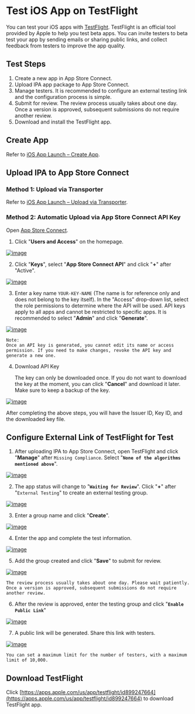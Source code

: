 # Test iOS App on TestFlight

You can test your iOS apps with [TestFlight](https://developer.apple.com/testflight/). TestFlight is an official tool provided by Apple to help you test beta apps. You can invite testers to beta test your app by sending emails or sharing public links, and collect feedback from testers to improve the app quality.

## Test Steps

1. Create a new app in App Store Connect.
2. Upload IPA app package to App Store Connect.
3. Manage testers. It is recommended to configure an external testing link and the configuration process is simple.
4. Submit for review. The review process usually takes about one day. Once a version is approved, subsequent submissions do not require another review.
5. Download and install the TestFlight app.

## Create App

Refer to [iOS App Launch – Create App](ios-app-store).

## Upload IPA to App Store Connect

### Method 1: Upload via Transporter

Refer to [iOS App Launch – Upload via Transporter](ios-app-store).

### Method 2: Automatic Upload via App Store Connect API Key

Open [App Store Connect](https://appstoreconnect.apple.com/).

1. Click "**Users and Access**" on the homepage.

<a data-fancybox title="img" href="/en/appDevelop/oemapp/testflight/tf2-en.png">![image](/en/appDevelop/oemapp/testflight/tf2-en.png)</a>

2. Click "**Keys**", select "**App Store Connect API**" and click "**+**" after "Active".

<a data-fancybox title="img" href="/en/appDevelop/oemapp/testflight/tf1-en.png">![image](/en/appDevelop/oemapp/testflight/tf1-en.png)</a>

3. Enter a key name `YOUR-KEY-NAME` (The name is for reference only and does not belong to the key itself). In the "Access" drop-down list, select the role permissions to determine where the API will be used. API keys apply to all apps and cannot be restricted to specific apps. It is recommended to select "**Admin**" and click "**Generate**".

<a data-fancybox title="img" href="/en/appDevelop/oemapp/testflight/tf3-en.png">![image](/en/appDevelop/oemapp/testflight/tf3-en.png)</a>

```
Note:
Once an API key is generated, you cannot edit its name or access permission. If you need to make changes, revoke the API key and generate a new one.
```

4. Download API Key

   The key can only be downloaded once. If you do not want to download the key at the moment, you can click "**Cancel**" and download it later. Make sure to keep a backup of the key.

<a data-fancybox title="img" href="/en/appDevelop/oemapp/testflight/tf4-en.png">![image](/en/appDevelop/oemapp/testflight/tf4-en.png)</a>

After completing the above steps, you will have the Issuer ID, Key ID, and the downloaded key file.


## Configure External Link of TestFlight for Test

1. After uploading IPA to App Store Connect, open TestFlight and click "**Manage**" after `Missing Compliance`. Select "**`None of the algorithms mentioned above`**".

<a data-fancybox title="img" href="/en/appDevelop/oemapp/testflight/tf11-en.png">![image](/en/appDevelop/oemapp/testflight/tf11-en.png)</a>

2. The app status will change to "**`Waiting for Review`**". Click "**+**" after "`External Testing`" to create an external testing group.

<a data-fancybox title="img" href="/en/appDevelop/oemapp/testflight/tf5-en.png">![image](/en/appDevelop/oemapp/testflight/tf5-en.png)</a>

3. Enter a group name and click "**Create**".

<a data-fancybox title="img" href="/en/appDevelop/oemapp/testflight/tf6-en.png">![image](/en/appDevelop/oemapp/testflight/tf6-en.png)</a>

4. Enter the app and complete the test information.

<a data-fancybox title="img" href="/en/appDevelop/oemapp/testflight/tf7-en.png">![image](/en/appDevelop/oemapp/testflight/tf7-en.png)</a>

5. Add the group created and click "**Save**" to submit for review.

<a data-fancybox title="img" href="/en/appDevelop/oemapp/testflight/tf8-en.png">![image](/en/appDevelop/oemapp/testflight/tf8-en.png)</a>

```
The review process usually takes about one day. Please wait patiently.
Once a version is approved, subsequent submissions do not require another review.
```

6. After the review is approved, enter the testing group and click "**`Enable Public Link`**"

<a data-fancybox title="img" href="/en/appDevelop/oemapp/testflight/tf9-en.png">![image](/en/appDevelop/oemapp/testflight/tf9-en.png)</a>

7. A public link will be generated. Share this link with testers.

<a data-fancybox title="img" href="/en/appDevelop/oemapp/testflight/tf10-en.png">![image](/en/appDevelop/oemapp/testflight/tf10-en.png)</a>

```
You can set a maximum limit for the number of testers, with a maximum limit of 10,000.
```

## Download TestFlight

Click [https://apps.apple.com/us/app/testflight/id899247664](https://apps.apple.com/us/app/testflight/id899247664) to download TestFlight app.

